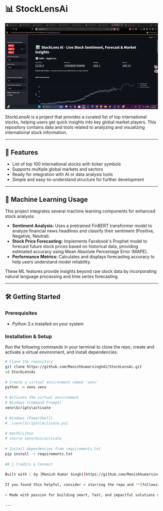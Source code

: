 # 📊 StockLensAi

![Project Image](images/stocklensai_screenshot.png)  <!-- Replace with your image path -->

StockLensAi is a project that provides a curated list of top international stocks, helping users get quick insights into key global market players. This repository contains data and tools related to analyzing and visualizing international stock information.

---

## 🚀 Features

- List of top 100 international stocks with ticker symbols  
- Supports multiple global markets and sectors  
- Ready for integration with AI or data analysis tools  
- Simple and easy-to-understand structure for further development  

---

## 🤖 Machine Learning Usage

This project integrates several machine learning components for enhanced stock analysis:

- **Sentiment Analysis:** Uses a pretrained FinBERT transformer model to analyze financial news headlines and classify their sentiment (Positive, Negative, Neutral).  
- **Stock Price Forecasting:** Implements Facebook's Prophet model to forecast future stock prices based on historical data, providing estimated accuracy using Mean Absolute Percentage Error (MAPE).  
- **Performance Metrics:** Calculates and displays forecasting accuracy to help users understand model reliability.

These ML features provide insights beyond raw stock data by incorporating natural language processing and time series forecasting.

---

## 🛠 Getting Started

### Prerequisites

- Python 3.x installed on your system

### Installation & Setup

Run the following commands in your terminal to clone the repo, create and activate a virtual environment, and install dependencies:

```bash
# Clone the repository
git clone https://github.com/Manishkumarsingh41/StockLensAi.git
cd StockLensAi

# Create a virtual environment named 'venv'
python -m venv venv

# Activate the virtual environment
# Windows (Command Prompt)
venv\Scripts\activate

# Windows (PowerShell)
# .\venv\Scripts\Activate.ps1

# macOS/Linux
# source venv/bin/activate

# Install dependencies from requirements.txt
pip install -r requirements.txt

## 🙌 Credits & Connect

Built with 💡 by [Manish Kumar Singh](https://github.com/Manishkumarsingh41)

If you found this helpful, consider ⭐️ starring the repo and **[following me on GitHub](https://github.com/Manishkumarsingh41)** for more AI + ML tools and projects.

> Made with passion for building smart, fast, and impactful solutions using AI tools.

---
